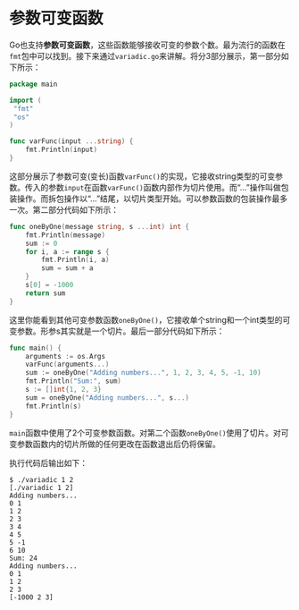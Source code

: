 # 参数可变函数

Go也支持**参数可变函数**，这些函数能够接收可变的参数个数。最为流行的函数在`fmt`包中可以找到。接下来通过`variadic.go`来讲解。将分3部分展示，第一部分如下所示：

``` go
package main

import (
 "fmt"
 "os"
)

func varFunc(input ...string) {
    fmt.Println(input)
}
```

这部分展示了参数可变(变长)函数`varFunc()`的实现，它接收string类型的可变参数。传入的参数`input`在函数`varFunc()`函数内部作为切片使用。而“...”操作叫做包装操作。而拆包操作以“...”结尾，以切片类型开始。可以参数函数的包装操作最多一次。第二部分代码如下所示：

```go
func oneByOne(message string, s ...int) int {
    fmt.Println(message)
    sum := 0
    for i, a := range s {
        fmt.Println(i, a)
        sum = sum + a
    }
    s[0] = -1000
    return sum
}
```

这里你能看到其他可变参数函数`oneByOne()`，它接收单个string和一个int类型的可变参数。形参s其实就是一个切片。最后一部分代码如下所示：

```go
func main() {
    arguments := os.Args
    varFunc(arguments...)
    sum := oneByOne("Adding numbers...", 1, 2, 3, 4, 5, -1, 10)
    fmt.Println("Sum:", sum)
    s := []int{1, 2, 3}
    sum = oneByOne("Adding numbers...", s...)
    fmt.Println(s)
}
```

`main`函数中使用了2个可变参数函数。对第二个函数`oneByOne()`使用了切片。对可变参数函数内的切片所做的任何更改在函数退出后仍将保留。

执行代码后输出如下：

```shell
$ ./variadic 1 2
[./variadic 1 2]
Adding numbers...
0 1
1 2
2 3
3 4
4 5
5 -1
6 10
Sum: 24
Adding numbers...
0 1
1 2
2 3
[-1000 2 3]
```
